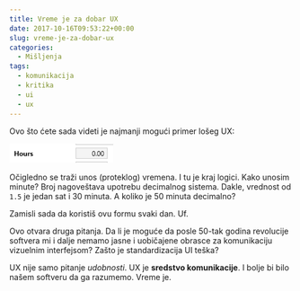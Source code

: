 ```yaml
---
title: Vreme je za dobar UX
date: 2017-10-16T09:53:22+00:00
slug: vreme-je-za-dobar-ux
categories:
  - Mišljenja
tags:
  - komunikacija
  - kritika
  - ui
  - ux
---
```


Ovo što ćete sada videti je najmanji mogući primer lošeg UX:

<!--more-->

![](hours.png)

Očigledno se traži unos (proteklog) vremena. I tu je kraj logici. Kako unosim minute? Broj nagoveštava upotrebu decimalnog sistema. Dakle, vrednost od `1.5` je jedan sat i 30 minuta. A koliko je 50 minuta decimalno?

Zamisli sada da koristiš ovu formu svaki dan. Uf.

Ovo otvara druga pitanja. Da li je moguće da posle 50-tak godina revolucije softvera mi i dalje nemamo jasne i uobičajene obrasce za komunikaciju vizuelnim interfejsom? Zašto je standardizacija UI teška?

UX nije samo pitanje _udobnosti_. UX je **sredstvo komunikacije**. I bolje bi bilo našem softveru da ga razumemo. Vreme je.